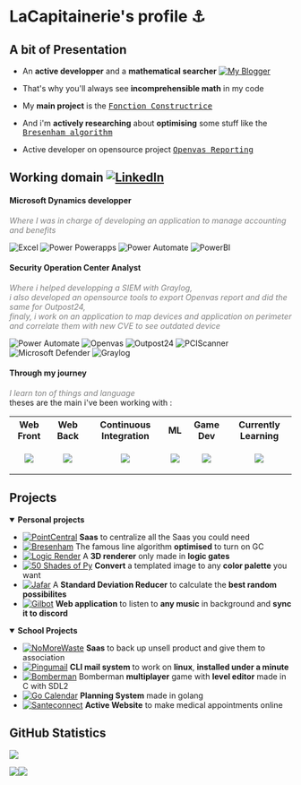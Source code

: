 <h1>LaCapitainerie's profile ⚓</h1>

<!-- [![GitHub Streak](https://streak-stats.demolab.com?user=LaCapitainerie&theme=prussian)](https://git.io/streak-stats) -->

<!-- ![GitHub stats](https://github-readme-stats.vercel.app/api?username=LaCapitainerie&show_icons=true&theme=tokyonight&rank_icon=percentile) -->
<!-- ![GitHub stats](https://github-readme-stats.vercel.app/api?username=LeonPupier&show_icons=true&theme=tokyonight) -->

## A bit of Presentation

- An **active developper** and a **mathematical searcher**
[![My Blogger](https://img.shields.io/badge/My_Blogger-Math_For_Dev-yellow?logo=blogger)](https://mathfordev.blogspot.com/)

- That's why you'll always see **incomprehensible math** in my code

- My **main project** is the [<kbd>Fonction Constructrice](https://github.com/LaCapitainerie/Fonction-Constructrice)

- And i'm **actively researching** about **optimising** some stuff like the [<kbd>Bresenham algorithm](https://github.com/LaCapitainerie/Bresenham)

- Active developer on opensource project [<kbd>Openvas Reporting](https://github.com/TheGroundZero/openvasreporting)

## Working domain [![LinkedIn](https://img.shields.io/badge/LinkedIn-0e76a8?logo=linkedin)](https://www.linkedin.com/in/hugo-antreassian-60807824b/)

<h4> Microsoft Dynamics developper</h4>
<i style="font-weight:normal;color:grey">Where I was in charge of developing an application to manage accounting and benefits</i>

![Excel](https://img.shields.io/badge/Excel-Nexity-red?logo=microsoftexcel&logoColor=green)
![Power Powerapps](https://img.shields.io/badge/Power_Apps-Nexity-red?logo=powerapps&logoColor=E287C8)
![Power Automate](https://img.shields.io/badge/Power_Automate-Nexity-red?logo=PowerAutomate&logoColor=3486F2)
![PowerBI](https://img.shields.io/badge/Power_BI-Nexity-red?logo=powerbi)

<h4> Security Operation Center Analyst</h4>
<i style="font-weight:normal;color:grey">Where i helped developping a SIEM with Graylog, <br>i also developed an opensource tools to export Openvas report and did the same for Outpost24,<br>finaly, i work on an application to map devices and application on perimeter and correlate them with new CVE to see outdated device</i>

![Power Automate](https://img.shields.io/badge/Power_Automate-CNPP-blue?logo=PowerAutomate&logoColor=3486F2)
![Openvas](https://img.shields.io/badge/Openvas-CNPP-blue?logo=Openvas)
![Outpost24](https://img.shields.io/badge/Outpost-CNPP-blue?logo=Outpost)
![PCIScanner](https://img.shields.io/badge/PCI_Scanner-CNPP-blue?logo=PCIScanner)
![Microsoft Defender](https://img.shields.io/badge/Defender_for_Endpoint-CNPP-blue?logo=microsoft&logoColor=33BFF0)
![Graylog](https://img.shields.io/badge/Graylog-CNPP-blue?logo=Graylog)

<h4> Through my journey</h4>
<i style="font-weight:normal;color:grey">I learn ton of things and language</i>
<br>theses are the main i've been working with :

<table>
   <tr>
       <th>Web Front</th>
       <th>Web Back</th>
       <th>Continuous Integration</th>
       <th>ML</th>
       <th>Game Dev</th>
      <th>Currently Learning</th>
   </tr>
   <tr>
      <!-- Web Front -->
      <td>
         <p align="center">
           <a href="https://skillicons.dev">
             <img src="https://skillicons.dev/icons?i=nextjs,react,bootstrap,obsidian,html,css,tailwind,lit,js,ts,less,latex,figma,androidstudio&perline=3" />
           </a>
         </p>
      </td>
      <!-- Web Back -->
      <td>
         <p align="center">
           <a href="https://skillicons.dev">
             <img src="https://skillicons.dev/icons?i=prisma,go,php,nodejs,express,java,py,fastapi,kotlin,mysql,postgres,sqlite,nginx,bash,vim,git&perline=3" />
           </a>
         </p>
      </td>
      <!-- CI -->
      <td>
         <p align="center">
           <a href="https://skillicons.dev">
             <img src="https://skillicons.dev/icons?i=github,githubactions,docker&perline=3" />
           </a>
         </p>
      </td>
      <!-- ML -->
      <td>
         <p align="center">
           <a href="https://skillicons.dev">
             <img src="https://skillicons.dev/icons?i=arduino,raspberrypi,py,tensorflow,matlab,sklearn&perline=3" />
           </a>
         </p>
      </td>
      <!-- Game Dev -->
      <td>
         <p align="center">
           <a href="https://skillicons.dev">
             <img src="https://skillicons.dev/icons?i=c,cpp,lua,unity,unreal,godot&perline=3" />
           </a>
         </p>
      </td>
      <!-- Currently Learning -->
      <td>
         <p align="center">
           <a href="https://skillicons.dev">
             <img src="https://skillicons.dev/icons?i=elasticsearch,gatsby,astro,remix,apollo,graphql,vite,deno,fortran,prometheus,supabase,sentry&perline=3" />
           </a>
         </p>
      </td>
  </tr>
</table>

## Projects

<details open>
   <summary><b>Personal projects</b></summary>
   
   * [![PointCentral](https://img.shields.io/badge/PointCentral-NextJs-51675B?logo=react)](https://pointcentral.com) **Saas** to centralize all the Saas you could need
   * [![Bresenham](https://img.shields.io/badge/Bresenham-javascript-yellow?logo=javascript)](https://github.com/LaCapitainerie/Bresenham) The famous line algorithm **optimised** to turn on GC
   * [![Logic Render](https://img.shields.io/badge/Logic_Render-javascript-yellow?logo=javascript)](https://github.com/LaCapitainerie/Logic-Render) A **3D renderer** only made in **logic gates**
   * [![50 Shades of Py](https://img.shields.io/badge/50_Shades_Of_Py-python-gold?logo=python)](https://github.com/LaCapitainerie/50-Shades-of-py) **Convert** a templated image to any **color palette** you want
   * [![Jafar](https://img.shields.io/badge/Jafar-python-gold?logo=python)](https://github.com/LaCapitainerie/Logic-Render) A **Standard Deviation Reducer** to calculate the **best random possibilites**
   * [![Gilbot](https://img.shields.io/badge/Gilbot-node.js-green?logo=node.js)](https://github.com/LaCapitainerie/Logic-Render) **Web application** to listen to **any music** in background and **sync it to discord**
   
</details>

<details open>
   <summary><b>School Projects</b></summary>
   
   * [![NoMoreWaste](https://img.shields.io/badge/NoMoreWaste-NextJs-51675B?logo=react)](https://github.com/LaCapitainerie/NoMoreWaste) **Saas** to back up unsell product and give them to association
   * [![Pingumail](https://img.shields.io/badge/Pingumail-Go-6AD7E6?logo=go)](https://github.com/LaCapitainerie/Pingumail) **CLI mail system** to work on **linux**, **installed under a minute**
   * [![Bomberman](https://img.shields.io/badge/Bomberman-C-white?logo=c)](https://github.com/Skalefou/bomberman) Bomberman **multiplayer** game with **level editor** made in C with SDL2
   * [![Go Calendar](https://img.shields.io/badge/Go_Calendar-Go-6AD7E6?logo=go)](https://github.com/BySajed/Go-Calendar) **Planning System** made in golang
   * [![Santeconnect](https://img.shields.io/badge/Santeconnect-PHP-A865C9?logo=php)](https://github.com/BySajed/santeconnect) **Active Website** to make medical appointments online   
   
</details>

<!-------------------------------------------------------------- Statistics -------------------------------------------------------------->

## GitHub Statistics
<p display="left"><img src="http://github-profile-summary-cards.vercel.app/api/cards/profile-details?username=LaCapitainerie&theme=transparent"/>
<p display="left"><img src="http://github-profile-summary-cards.vercel.app/api/cards/stats?username=LaCapitainerie&theme=transparent"
   display="left"><img src="http://github-profile-summary-cards.vercel.app/api/cards/repos-per-language?username=LaCapitainerie&theme=transparent"/>
